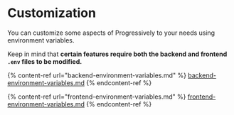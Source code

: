 # Customization

You can customize some aspects of Progressively to your needs using environment variables.

Keep in mind that **certain features require both the backend and frontend `.env` files to be modified.**



{% content-ref url="backend-environment-variables.md" %}
[backend-environment-variables.md](backend-environment-variables.md)
{% endcontent-ref %}

{% content-ref url="frontend-environment-variables.md" %}
[frontend-environment-variables.md](frontend-environment-variables.md)
{% endcontent-ref %}

